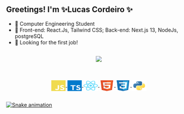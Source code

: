 ## Greetings! I'm ✨Lucas Cordeiro ✨

- 🔭 Computer Engineering Student
- 🌱 Front-end: React.Js, Tailwind CSS; Back-end: Next.js 13, NodeJs, postgreSQL
- 👯 Looking for the first job! 

##

<div align="center">
  <a href="https://github.com/CordeiroDoVale">
  <img height="180em" src="https://github-readme-stats.vercel.app/api/top-langs/?username=CordeiroDoVale&layout=compact&langs_count=7&theme=dracula"/>
</div>
  
## 
  
 <div style="display: inline_block" align="center" >
   <br>
  <img align="center" alt="Cordeiro-Js" height="30" width="40" src="https://raw.githubusercontent.com/devicons/devicon/master/icons/javascript/javascript-plain.svg">
  <img align="center" alt="Cordeiro-Ts" height="30" width="40" src="https://raw.githubusercontent.com/devicons/devicon/master/icons/typescript/typescript-plain.svg">
  <img align="center" alt="Cordeiro-React" height="30" width="40" src="https://raw.githubusercontent.com/devicons/devicon/master/icons/react/react-original.svg">
  <img align="center" alt="Cordeiro-HTML" height="30" width="40" src="https://raw.githubusercontent.com/devicons/devicon/master/icons/html5/html5-original.svg">
  <img align="center" alt="Cordeiro-CSS" height="30" width="40" src="https://raw.githubusercontent.com/devicons/devicon/master/icons/css3/css3-original.svg">
  <img align="center" alt="Cordeiro-Python" height="30" width="40" src="https://raw.githubusercontent.com/devicons/devicon/master/icons/python/python-original.svg">  
</div>
  
  ##
  
  ![Snake animation](https://github.com/CordeiroDoVale/CordeiroDoVale/blob/output/github-contribution-grid-snake.svg)
